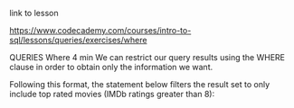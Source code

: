 link to lesson

https://www.codecademy.com/courses/intro-to-sql/lessons/queries/exercises/where

QUERIES
Where
4 min
We can restrict our query results using the WHERE clause in order to obtain only the information we want.

Following this format, the statement below filters the result set to only include top rated movies (IMDb ratings greater than 8):
